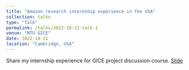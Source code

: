 ```yaml
---
title: "Amazon research internship experience in the USA"
collection: talks
type: "Talk"
permalink: /talks/2022-10-21-talk-1
venue: "NTU GICE"
date: 2022-10-21
location: "Cambridge, USA"
---
```

Share my internship experience for GICE project discussion course. 
[Slide](http://DanielLin94144.github.io/files/Amazon_internship_slide.pdf)
